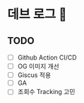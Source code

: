 # 데브 로그 📄

## TODO

- [ ] Github Action CI/CD
- [ ] OG 이미지 개선
- [ ] Giscus 적용
- [ ] GA
- [ ] 조회수 Tracking 고민
